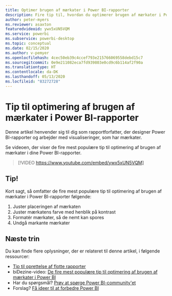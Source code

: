 ```yaml
---
title: Optimer brugen af mærkater i Power BI-rapporter
description: Fire tip til, hvordan du optimerer brugen af mærkater i Power BI-rapportvisualiseringer, i Power BI Desktop eller i Power BI-tjenesten.
author: peter-myers
ms.reviewer: asaxton
featuredvideoid: ywx5xUN5VQM
ms.service: powerbi
ms.subservice: powerbi-desktop
ms.topic: conceptual
ms.date: 02/15/2020
ms.author: v-pemyer
ms.openlocfilehash: 4cec50eb39c4ccef793e215766069558debd15c7
ms.sourcegitcommit: 0e9e211082eca7fd939803e0cd9c6b114af2f90a
ms.translationtype: HT
ms.contentlocale: da-DK
ms.lasthandoff: 05/13/2020
ms.locfileid: "83272728"
---
```

# <a name="tips-to-optimize-the-use-of-labels-in-power-bi-reports"></a>Tip til optimering af brugen af mærkater i Power BI-rapporter

Denne artikel henvender sig til dig som rapportforfatter, der designer Power BI-rapporter og arbejder med visualiseringer, som har mærkater.

Se videoen, der viser de fire mest populære tip til optimering af brugen af mærkater i dine Power BI-rapporter.

> [!VIDEO https://www.youtube.com/embed/ywx5xUN5VQM]

## <a name="tips"></a>Tip!

Kort sagt, så omfatter de fire mest populære tip til optimering af brugen af mærkater i Power BI-rapporter følgende:

1. Juster placeringen af mærkaten
1. Juster mærkatens farve med henblik på kontrast
1. Formatér mærkater, så de nemt kan spores
1. Undgå markante mærkater

## <a name="next-steps"></a>Næste trin

Du kan finde flere oplysninger, der er relateret til denne artikel, i følgende ressourcer:

- [Tip til oprettelse af flotte rapporter](../create-reports/desktop-tips-and-tricks-for-creating-reports.md)
- biDezine-video: [De fire mest populære tip til optimering af brugen af mærkater i Power BI](https://www.youtube.com/watch?v=ywx5xUN5VQM)
- Har du spørgsmål? [Prøv at spørge Power BI-community'et](https://community.powerbi.com/)
- Forslag? [Få ideer til at forbedre Power BI](https://ideas.powerbi.com)

